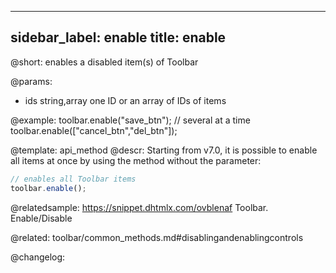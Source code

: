 
---
sidebar_label: enable
title: enable
---          

@short: enables a disabled item(s) of Toolbar


@params:
- ids 		string,array		one ID or an array of IDs of items



@example:
toolbar.enable("save_btn");
// several at a time
toolbar.enable(["cancel_btn","del_btn"]);


@template: api_method
@descr:
Starting from v7.0, it is possible to enable all items at once by using the method without the parameter:

~~~js
// enables all Toolbar items
toolbar.enable();
~~~

@relatedsample: https://snippet.dhtmlx.com/ovblenaf	Toolbar. Enable/Disable

@related: toolbar/common_methods.md#disablingandenablingcontrols

@changelog:


